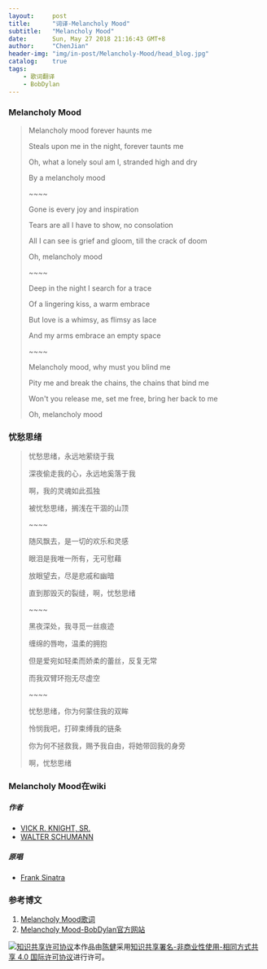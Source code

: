 ```yaml
---
layout:     post
title:      "词译-Melancholy Mood"
subtitle:   "Melancholy Mood"
date:       Sun, May 27 2018 21:16:43 GMT+8
author:     "ChenJian"
header-img: "img/in-post/Melancholy-Mood/head_blog.jpg"
catalog:    true
tags:
    - 歌词翻译
    - BobDylan
---
```


### Melancholy Mood

> Melancholy mood forever haunts me
>
> Steals upon me in the night, forever taunts me
>
> Oh, what a lonely soul am I, stranded high and dry
>
> By a melancholy mood
>
> \~~~~ 
>
> Gone is every joy and inspiration
> 
> Tears are all I have to show, no consolation
> 
> All I can see is grief and gloom, till the crack of doom
> 
> Oh, melancholy mood
> 
> \~~~~
>
> Deep in the night I search for a trace
>
> Of a lingering kiss, a warm embrace
>
> But love is a whimsy, as flimsy as lace
>
> And my arms embrace an empty space
>
> \~~~~
>
> Melancholy mood, why must you blind me
>
> Pity me and break the chains, the chains that bind me
> 
> Won't you release me, set me free, bring her back to me
> 
> Oh, melancholy mood


### 忧愁思绪

> 忧愁思绪，永远地萦绕于我
>
> 深夜偷走我的心，永远地奚落于我
> 
> 啊，我的灵魂如此孤独
> 
> 被忧愁思绪，搁浅在干涸的山顶
>
> \~~~~
>
> 随风飘去，是一切的欢乐和灵感
> 
> 眼泪是我唯一所有，无可慰藉
>
> 放眼望去，尽是悲戚和幽暗
> 
> 直到那毁灭的裂缝，啊，忧愁思绪
>
> \~~~~
>
> 黑夜深处，我寻觅一丝痕迹
> 
> 缠绵的唇吻，温柔的拥抱
> 
> 但是爱宛如轻柔而娇柔的蕾丝，反复无常
> 
> 而我双臂环抱无尽虚空
> 
> \~~~~
> 
> 忧愁思绪，你为何蒙住我的双眸
> 
> 怜悯我吧，打碎束缚我的链条
> 
> 你为何不拯救我，赐予我自由，将她带回我的身旁
> 
> 啊，忧愁思绪


### Melancholy Mood在wiki

##### 作者

- [VICK R. KNIGHT, SR.](https://www.discogs.com/artist/883865-Vick-Knight?filter_anv=1&anv=Vick+R.+Knight%2C+Sr.)
- [WALTER SCHUMANN](https://en.wikipedia.org/wiki/Walter_Schumann)

##### 原唱

- [Frank Sinatra](https://en.wikipedia.org/wiki/Walter_Schumann)


### 参考博文

1. [Melancholy Mood歌词](https://genius.com/Bob-dylan-melancholy-mood-lyrics)
2. [Melancholy Mood-BobDylan官方网站](https://www.bobdylan.com/songs/melancholy-mood/)


<a rel="license" href="http://creativecommons.org/licenses/by-nc-sa/4.0/"><img alt="知识共享许可协议" style="border-width:0" src="https://i.creativecommons.org/l/by-nc-sa/4.0/88x31.png" /></a>本作品由<a xmlns:cc="http://creativecommons.org/ns#" href="https://o-my-chenjian.com/2018/05/27/Melancholy-Mood/" property="cc:attributionName" rel="cc:attributionURL">陈健</a>采用<a rel="license" href="http://creativecommons.org/licenses/by-nc-sa/4.0/">知识共享署名-非商业性使用-相同方式共享 4.0 国际许可协议</a>进行许可。